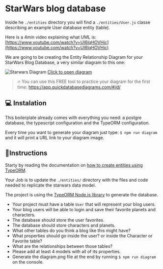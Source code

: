# StarWars blog database

Inside he `./entities` directory you will find a `./entities/User.js` classe describing an example User database entity (table).

Here is a 4min video explaining what UML is: [https://www.youtube.com/watch?v=UI6lqHOVHic](https://www.youtube.com/watch?v=UI6lqHOVHic)

We are going to be creating the Entity Relationship Diagram for your StarWars Blog Database, a very similar diagram to this one:

![Starwars Diagram](https://github.com/breatheco-de/exercise-starwars-data-modeling/blob/master/assets/example.png?raw=true)
[Click to open diagram](https://app.quickdatabasediagrams.com/#/d/LxNXQZ)

> 🔥 You can use this FREE tool to practice your diagram for the first time: https://app.quickdatabasediagrams.com/#/d/

## 💻 Instalation

This boilerplate already comes with everything you need: a postgre database, the typescript configuration and the TypeORM configuration.

Every time you want to generate your diagram just type: `$ npm run diagram` and it will print a URL link to your diagram image.

## 📝Instructions

Starty by reading the documentation on [how to create entities using TypeORM](https://typeorm.io/#/entities).

Your Job is to update the `./entities/` directory with the files and code needed to replicate the starwars data model.

The project is using the [TypeORM Node.js library](https://typeorm.io/#/) to generate the database.

- Your project must have a table `User` that will represent your blog users.
- Your blog users will be able to login and save their favorite planets and characters.
- The database should store the user favorites.
- The database should store characters and planets.
- What other tables do you think a blog like this might have?
- What properties should go inside the user? or inside the Character or Favorite table?
- What are the relationships between those tables?
- Please add at least 4 models with all of its properties.
- Generate the diagram.png file at the end by running `$ npm run diagram` on the console.


